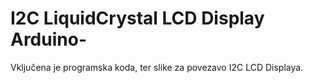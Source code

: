 # I2C LiquidCrystal LCD Display Arduino-
Vključena je programska koda, ter slike za povezavo I2C LCD Displaya.
